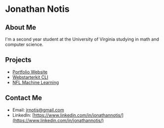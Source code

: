 # Jonathan Notis

## About Me

I'm a second year student at the University of Virginia studying in math and computer science.

## Projects

- [Portfolio Website](https://jonathannotis.vercel.app)
- [Webstarterkit CLI](https://github.com/jonathannotis/web-starterkit-cli)
- [NFL Machine Learning](https://github.com/jonathannotis/nfl-player-success-ml)

## Contact Me

- Email: jrnotis@gmail.com
- LinkedIn: [https://www.linkedin.com/in/jonathannotis/](https://www.linkedin.com/in/jonathannotis/)
